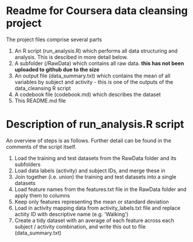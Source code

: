# Readme for Coursera data cleansing project

The project files comprise several parts

1) An R script (run_analysis.R) which performs all data structuring and analysis. This is descibed in more detail below.
2) A subfolder (/RawData) which contains all raw data. **this has not been uploaded to github due to the size**
3) An output file (data_summary.txt) which contains the mean of all variables by subject and activity - this is one of the outputs of the data_cleansing R script
4) A codebook file (codebook.md) which describes the dataset
5) This README.md file


# Description of run_analysis.R script
An overview of steps is as follows. Further detail can be found in the comments of the script itself.

1) Load the training and test datasets from the RawData folder and its subfolders
2) Load data labels (activity) and subject IDs, and merge these in
3) Join together (i.e. union) the training and test datasets into a single datasets
4) Load feature names from the features.txt file in the RawData folder and apply them to columns 
5) Keep only features representing the mean or standard deviation
6) Load in activity mapping data from activity_labels.txt file and replace actiity ID with descriptive name (e.g. 'Walking')
7) Create a tidy dataset with an average of each feature across each subject / activity combination, and write this out to file (data_summary.txt)
